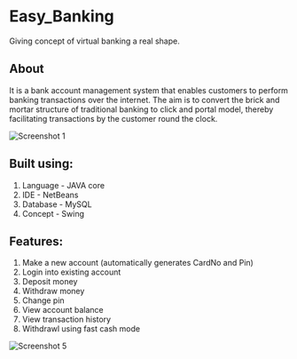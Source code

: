 # Easy_Banking
Giving concept of virtual banking a real shape.

## About
It is a bank account management system that enables customers to perform banking transactions over the internet.
The aim is to convert the brick and mortar structure of traditional banking to click and portal model, thereby facilitating
transactions by the customer round the clock.

![Screenshot 1](https://user-images.githubusercontent.com/71981725/120069663-b8a62d80-c0a4-11eb-8bec-bc44db90022d.png)

## Built using:
1. Language - JAVA core
2. IDE - NetBeans
3. Database - MySQL
4. Concept - Swing

## Features:
1. Make a new account (automatically generates CardNo and Pin)
2. Login into existing account
3. Deposit money
4. Withdraw money
5. Change pin 
6. View account balance
7. View transaction history
8. Withdrawl using fast cash mode

![Screenshot 5](https://user-images.githubusercontent.com/71981725/120069705-e8553580-c0a4-11eb-8acf-0605f2620c79.png)
